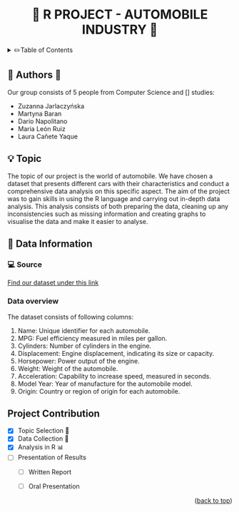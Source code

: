 <!-- Improved compatibility of back to top link: See: https://github.com/othneildrew/Best-README-Template/pull/73 -->
<a name="readme-top"></a>
<!--
*** Thanks for checking out the Best-README-Template. If you have a suggestion
*** that would make this better, please fork the repo and create a pull request
*** or simply open an issue with the tag "enhancement".
*** Don't forget to give the project a star!
*** Thanks again! Now go create something AMAZING! :D
-->
<h1 align="center">🚗 R PROJECT - AUTOMOBILE INDUSTRY 🚗 </h1>

<!-- TABLE OF CONTENTS -->
<details>
  <summary> ✏️Table of Contents</summary>
  <ol>
    <li>
      <a href="#authors">Authors</a>
    </li>
    <li>
      <a href="#topic">Topic</a>
    </li>
    <li><a href="#data-information">Data Information</a>
       <ul>
        <li><a href="#source">Source</a></li>
        <li><a href="#data-overview">Data Overview</a></li>
      </ul></li>
     <li><a href="#project-contribution">Project Contribution</a> </li>
  </ol>
</details>



<!-- ABOUT THE PROJECT -->
## 	👩 Authors 👨

Our group consists of 5 people from Computer Science and [] studies:
* Zuzanna Jarlaczyńska
* Martyna Baran
* Dario Napolitano
* Maria León Ruiz
* Laura Cañete Yaque


<!-- GETTING STARTED -->
## 💡 Topic

The topic of our project is the world of automobile. We have chosen a dataset that presents different cars with their characteristics and conduct a comprehensive data analysis on this specific aspect. The aim of the project was to gain skills in using the R language and carrying out in-depth data analysis. This analysis consists of both preparing the data, cleaning up any inconsistencies such as missing information and creating graphs to visualise the data and make it easier to analyse.

<!-- USAGE EXAMPLES -->
## 📖 Data Information

### 💻 Source
<a href="https://www.kaggle.com/datasets/tawfikelmetwally/automobile-dataset">Find our dataset under this link</a>


### Data overview

The dataset consists of following columns:

1. Name: Unique identifier for each automobile.
2. MPG: Fuel efficiency measured in miles per gallon.
3. Cylinders: Number of cylinders in the engine.
4. Displacement: Engine displacement, indicating its size or capacity.
5. Horsepower: Power output of the engine.
6. Weight: Weight of the automobile.
7. Acceleration: Capability to increase speed, measured in seconds.
8. Model Year: Year of manufacture for the automobile model.
9. Origin: Country or region of origin for each automobile.




<!-- ROADMAP -->
## Project Contribution

- [x] Topic Selection 📌
- [x] Data Collection 📃
- [x] Analysis in R 📊
- [ ] Presentation of Results
    - [ ] Written Report
    - [ ] Oral Presentation



<p align="right">(<a href="#readme-top">back to top</a>)</p>




